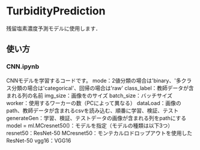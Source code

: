 # TurbidityPrediction

残留塩素濃度予測モデルに使用します．

## 使い方
### CNN.ipynb
CNNモデルを学習するコードです。
mode：2値分類の場合は'binary、'多クラス分類の場合は'categorical'、回帰の場合は'raw'
class_label：教師データが含まれる列の名前
img_size：画像をのサイズ
batch_size：バッチサイズ
worker：使用するワーカーの数（PCによって異なる）
dataLoad：画像のpath、教師データが含まれるcsvを読み込む、順番に学習、検証、テスト
generateGen：学習、検証、テストデータの画像が含まれる列をpathにする
model = ml.MCresnet50()：モデルを指定（モデルの種類は以下3つ）
resnet50：ResNet-50
MCresnet50：モンテカルロドロップアウトを使用したResNet-50
vgg16：VGG16
